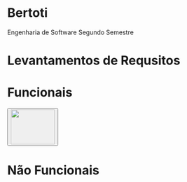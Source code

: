 # Bertoti
Engenharia de Software Segundo Semestre

# Levantamentos de Requsitos

# Funcionais
<body>
<button type="button"> <img src="https://bit.ly/3BF9FD7" height ="80" width="100" /></button>
</body> 

# Não Funcionais

